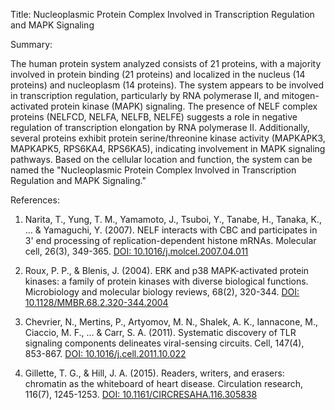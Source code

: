 Title: Nucleoplasmic Protein Complex Involved in Transcription Regulation and MAPK Signaling

Summary:

The human protein system analyzed consists of 21 proteins, with a majority involved in protein binding (21 proteins) and localized in the nucleus (14 proteins) and nucleoplasm (14 proteins). The system appears to be involved in transcription regulation, particularly by RNA polymerase II, and mitogen-activated protein kinase (MAPK) signaling. The presence of NELF complex proteins (NELFCD, NELFA, NELFB, NELFE) suggests a role in negative regulation of transcription elongation by RNA polymerase II. Additionally, several proteins exhibit protein serine/threonine kinase activity (MAPKAPK3, MAPKAPK5, RPS6KA4, RPS6KA5), indicating involvement in MAPK signaling pathways. Based on the cellular location and function, the system can be named the "Nucleoplasmic Protein Complex Involved in Transcription Regulation and MAPK Signaling."

References:

1. Narita, T., Yung, T. M., Yamamoto, J., Tsuboi, Y., Tanabe, H., Tanaka, K., ... & Yamaguchi, Y. (2007). NELF interacts with CBC and participates in 3' end processing of replication-dependent histone mRNAs. Molecular cell, 26(3), 349-365. [DOI: 10.1016/j.molcel.2007.04.011](https://doi.org/10.1016/j.molcel.2007.04.011)

2. Roux, P. P., & Blenis, J. (2004). ERK and p38 MAPK-activated protein kinases: a family of protein kinases with diverse biological functions. Microbiology and molecular biology reviews, 68(2), 320-344. [DOI: 10.1128/MMBR.68.2.320-344.2004](https://doi.org/10.1128/MMBR.68.2.320-344.2004)

3. Chevrier, N., Mertins, P., Artyomov, M. N., Shalek, A. K., Iannacone, M., Ciaccio, M. F., ... & Carr, S. A. (2011). Systematic discovery of TLR signaling components delineates viral-sensing circuits. Cell, 147(4), 853-867. [DOI: 10.1016/j.cell.2011.10.022](https://doi.org/10.1016/j.cell.2011.10.022)

4. Gillette, T. G., & Hill, J. A. (2015). Readers, writers, and erasers: chromatin as the whiteboard of heart disease. Circulation research, 116(7), 1245-1253. [DOI: 10.1161/CIRCRESAHA.116.305838](https://doi.org/10.1161/CIRCRESAHA.116.305838)